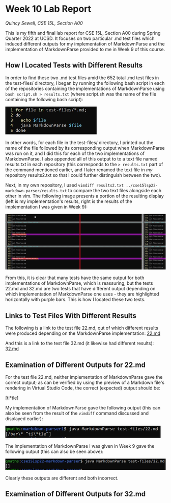 # Week 10 Lab Report
*Quincy Sewell, CSE 15L, Section A00*

This is my fifth and final lab report for CSE 15L, Section A00 during Spring Quarter 2022 at UCSD. It focuses on two particular .md test files which induced different 
outputs for my implementation of MarkdownParse and the implementation of MarkdownParse provided to me in Week 9 of this course.

## How I Located Tests with Different Results
In order to find these two .md test files amid the 652 total .md test files in the test-files/ directory, I began by running the following bash script in each of the repositories containing the implementations of MarkdownParse using `bash script.sh > results.txt` (where script.sh was the name of the file containing the following bash script):

![](lab-report-5-bash-script.jpg)

In other words, for each file in the test-files/ directory, I printed out the name of the file followed by its corresponding output when MarkdownParse was run on it, and I did this for each of the two implementations of MarkdownParse. I also appended all of this output to to a text file named results.txt in each repository (this corresponds to the `> results.txt` part of the command mentioned earlier, and I later renamed the text file in _my_ repository results2.txt so that I could further distinguish between the two).

Next, in my own repository, I used `vimdiff results2.txt ../cse15lsp22-markdown-parser/results.txt` to compare the two text files alongside each other in vim. The following image presents a portion of the resulting display (left is my implementation's results, right is the results of the implementation I was given in Week 9):

![](lab-report-5-vimdiff.jpg)

From this, it is clear that many tests have the same output for both implementations of MarkdownParse, which is reassuring, but the tests 22.md and 32.md are two tests that have different output depending on which implementation of MarkdownParse one uses - they are highlighted horizontally with purple bars. This is how I located these two tests.

## Links to Test Files With Different Results
The following is a link to the test file 22.md, out of which different results were produced depending on the MarkdownParse implementation:
[22.md](https://github.com/nidhidhamnani/markdown-parser/blob/main/test-files/22.md?plain=1)

And this is a link to the test file 32.md (it likewise had different results):
[32.md](https://github.com/nidhidhamnani/markdown-parser/blob/main/test-files/32.md?plain=1)

## Examination of Different Outputs for 22.md
For the test file 22.md, neither implementation of MarkdownParse gave the correct output; as can be verified by using the preview of a Markdown file's rendering in Virtual Studio Code, the correct (expected) output should be:

[ti\*tle]

My implementation of MarkdownParse gave the following output (this can also be seen from the result of the `vimdiff` command discussed and displayed earlier):

![](lab-report-5-22-output2.jpg)

The implementation of MarkdownParse I was given in Week 9 gave the following output (this can also be seen above):

![](lab-report-5-22-output1.jpg)

Clearly these outputs are different and both incorrect. 

## Examination of Different Outputs for 32.md
